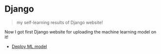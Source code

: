 # Django
> my self-learning results of Django website!

Now I got first Django website for uploading the machine learning model on it!
* [Deploy ML model](https://github.com/h30306/Learning-Notes/blob/master/Django/Deploy_ML/Readme.md)
